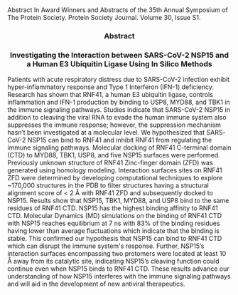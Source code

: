 
<br>
<br> Abstract In Award Winners and Abstracts of the 35th Annual Symposium of The Protein Society. Protein Society Journal. Volume 30, Issue S1. 
<h3 align="center">Abstract</h3>
<h3 align="center">Investigating the Interaction between SARS-CoV-2 NSP15 and a Human E3 Ubiquitin Ligase Using In Silico Methods</h3> 
Patients with acute respiratory distress due to SARS-CoV-2 infection exhibit hyper-inflammatory response and Type 1 Interferon (IFN-1) deficiency. Research has shown that RNF41, a human E3 ubiquitin ligase, controls inflammation and IFN-1 production by binding to USP8, MYD88, and TBK1 in the immune signaling pathways. Studies indicate that SARS-CoV-2 NSP15 in addition to cleaving the viral RNA to evade the human immune system also suppresses the immune response; however, the suppression mechanism hasn’t been investigated at a molecular level. We hypothesized that SARS-CoV-2 NSP15 can bind to RNF41 and inhibit RNF41 from regulating the immune signaling pathways. Molecular docking of RNF41 C-terminal domain (CTD) to MYD88, TBK1, USP8, and five NSP15 surfaces were performed. Previously unknown structure of RNF41 Zinc-finger domain (ZFD) was generated using homology modeling. Interaction surfaces sites on RNF41 ZFD were determined by developing computational techniques to explore ~170,000 structures in the PDB to filter structures having a structural alignment score of < 2 Å with RNF41 ZFD and subsequently docked to NSP15. Results show that NSP15, TBK1, MYD88, and USP8 bind to the same residues of RNF41 CTD. NSP15 has the highest binding affinity to RNF41 CTD. Molecular Dynamics (MD) simulations on the binding of RNF41 CTD with NSP15 reaches equilibrium at 7 ns with 83% of the binding residues having lower than average fluctuations which indicate that the binding is stable. This confirmed our hypothesis that NSP15 can bind to RNF41 CTD which can disrupt the immune system's response. Further, NSP15’s interaction surfaces encompassing two protomers were located at least 10 Å away from its catalytic site, indicating NSP15’s cleaving function could continue even when NSP15 binds to RNF41 CTD. These results advance our understanding of how NSP15 interferes with the immune signaling pathways and will aid in the development of new antiviral therapeutics.
